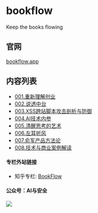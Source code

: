 # bookflow

Keep the books flowing


## 官网

[bookflow.app](https://bookflow.app) 


## 内容列表

- [001.重新理解创业](https://mp.weixin.qq.com/s/hZX42VNbj0zpy2tQtRTxug)
- [002.说透中台](https://mp.weixin.qq.com/s/ueTvoCzsD_wNd3rjxmAyJw)
- [003.XSS跨站脚本攻击剖析与防御](https://mp.weixin.qq.com/s/R12EvAyk2NByYsOH30AuOA)
- [004.AI技术内参](https://mp.weixin.qq.com/s/a7cT60quPEQsP_pUBy1vVw)
- [005.清醒思考的艺术](https://mp.weixin.qq.com/s/ogQVLh_2e3lpS6EXZTG63Q)
- [006.左耳听风](https://mp.weixin.qq.com/s/yQrgQeULppX4wH35rSahew)
- [007.俞军产品方法论](https://mp.weixin.qq.com/s/buq6vvp5tIgrDMXdpMqmkg)
- [008.技术与商业案例解读](https://mp.weixin.qq.com/s/EKRmWni9t_xhP785UKoX8A)


#### 专栏外站链接

- 知乎专栏: [BookFlow](https://zhuanlan.zhihu.com/bookflow)


#### 公众号：AI与安全
![](https://tva1.sinaimg.cn/large/006tNbRwly1g9kpvk6dhdj3076076mxn.jpg)

